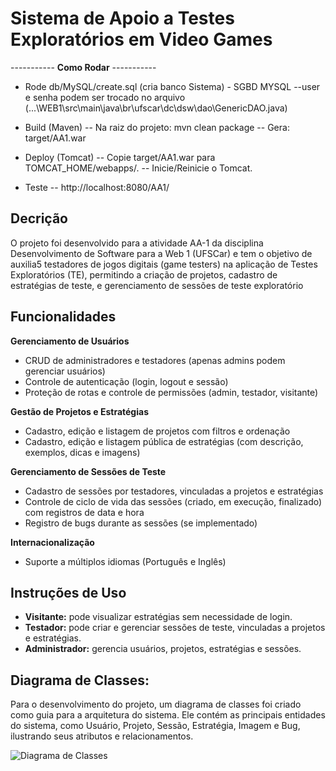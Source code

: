 # Sistema de Apoio a Testes Exploratórios em Video Games
----------- **Como Rodar** -----------
-  Rode db/MySQL/create.sql (cria banco Sistema) - SGBD MYSQL
    --user e senha podem ser trocado no arquivo (...\WEB1\src\main\java\br\ufscar\dc\dsw\dao\GenericDAO.java)
   
-  Build (Maven)
  -- Na raiz do projeto: mvn clean package
  -- Gera: target/AA1.war
   
-  Deploy (Tomcat)
  -- Copie target/AA1.war para TOMCAT_HOME/webapps/.
  -- Inicie/Reinicie o Tomcat.
   
-  Teste
  -- http://localhost:8080/AA1/

## Decrição

O projeto foi desenvolvido para a atividade AA-1 da disciplina Desenvolvimento de Software para a Web 1 (UFSCar) e tem o objetivo de auxilia5 testadores de jogos digitais (game testers) na aplicação de Testes Exploratórios (TE), permitindo a criação de projetos, cadastro de estratégias de teste, e gerenciamento de sessões de teste exploratório

## Funcionalidades

**Gerenciamento de Usuários**
- CRUD de administradores e testadores (apenas admins podem gerenciar usuários)
- Controle de autenticação (login, logout e sessão)
- Proteção de rotas e controle de permissões (admin, testador, visitante)

**Gestão de Projetos e Estratégias**
- Cadastro, edição e listagem de projetos com filtros e ordenação
- Cadastro, edição e listagem pública de estratégias (com descrição, exemplos, dicas e imagens)

**Gerenciamento de Sessões de Teste**
- Cadastro de sessões por testadores, vinculadas a projetos e estratégias
- Controle de ciclo de vida das sessões (criado, em execução, finalizado) com registros de data e hora
- Registro de bugs durante as sessões (se implementado)

**Internacionalização**
- Suporte a múltiplos idiomas (Português e Inglês)

## Instruções de Uso

- **Visitante:** pode visualizar estratégias sem necessidade de login.
- **Testador:** pode criar e gerenciar sessões de teste, vinculadas a projetos e estratégias.
- **Administrador:** gerencia usuários, projetos, estratégias e sessões.

## Diagrama de Classes:

Para o desenvolvimento do projeto, um diagrama de classes foi criado como guia para a arquitetura do sistema. Ele contém as principais entidades do sistema, como Usuário, Projeto, Sessão, Estratégia, Imagem e Bug, ilustrando seus atributos e relacionamentos. 

![Diagrama de Classes](https://github.com/user-attachments/assets/9a89ed55-81f2-4ef5-8066-f390b99b0a99)

